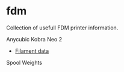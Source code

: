 # fdm
Collection of usefull FDM printer information.

Anycubic Kobra Neo 2
 - [Filament data](filament.md)

Spool Weights
